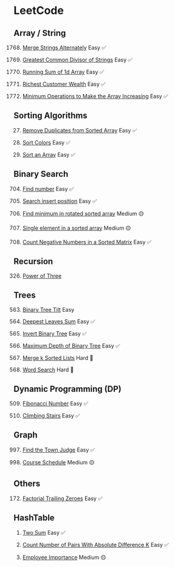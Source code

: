 # LeetCode

## Array / String

1768. [Merge Strings Alternately](./1768_merge_strings.py)
      Easy ✅

1769. [Greatest Common Divisor of Strings](./1071_greatest_common_divisor_of_strings.py)
      Easy ✅
1770. [Running Sum of 1d Array](./RunningSumArr.java)
      Easy ✅

1771. [Richest Customer Wealth](./richestCustomerWealth.js)
      Easy ✅

1772. [Minimum Operations to Make the Array Increasing](./MinOperationMakeArrIncreasing.js)
      Easy ✅

## Sorting Algorithms

27. [Remove Duplicates from Sorted Array](./RemoveDuplicates.java)
    Easy ✅

28. [Sort Colors](./SortColors.java)
    Easy ✅

29. [Sort an Array](./SortArr.java)
    Easy ✅

## Binary Search

704. [Find number](./704_binary_search.py)
     Easy ✅

705. [Search insert position](./SearchInsertPosition.java)
     Easy ✅

706. [Find minimum in rotated sorted array](./FindMinimum.java)
     Medium 🟡

707. [Single element in a sorted array](./SingleElementInSortedArray.java)
     Medium 🟡

708. [Count Negative Numbers in a Sorted Matrix](./count_negative_num_in_matrix.js)
     Easy ✅

## Recursion

326. [Power of Three](./power_of_three.py)

## Trees

563. [Binary Tree Tilt](./binary_tree_tilt.py)
     Easy

564. [Deepest Leaves Sum](./DeepestLeavesSum.java)
     Easy ✅

565. [Invert Binary Tree](./invertBinaryTree.js)
     Easy ✅

566. [Maximum Depth of Binary Tree](./maxDepthBinTree.js)
     Easy ✅

567. [Merge k Sorted Lists](./MergeKsortedLists.java)
     Hard 🛑

568. [Word Search](./word_search.py)
     Hard 🛑

## Dynamic Programming (DP)

509. [Fibonacci Number](./Fibonacci.java)
     Easy ✅

510. [Climbing Stairs](./ClimbingStairs.java)
     Easy ✅

## Graph

997. [Find the Town Judge](./FindTownJudge.java)
     Easy ✅

998. [Course Schedule](./CourseSchedule.java)
     Medium 🟡

## Others

172. [Factorial Trailing Zeroes](./factorial_trailing_zeroes.py)
     Easy ✅

## HashTable

1. [Two Sum](./two_sum.py)
   Easy ✅

2. [Count Number of Pairs With Absolute Difference K](./countNumber.js)
   Easy ✅

3. [Employee Importance](./employeeImportance.js)
   Medium 🟡
